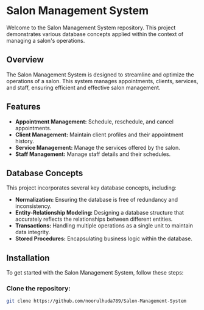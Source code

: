 # **Salon Management System**
Welcome to the Salon Management System repository. This project demonstrates various database concepts applied within the context of managing a salon's operations.

## **Overview**
The Salon Management System is designed to streamline and optimize the operations of a salon. This system manages appointments, clients, services, and staff, ensuring efficient and effective salon management.

## **Features**
- **Appointment Management:** Schedule, reschedule, and cancel appointments.
- **Client Management:** Maintain client profiles and their appointment history.
- **Service Management:** Manage the services offered by the salon.
- **Staff Management:** Manage staff details and their schedules.

## **Database Concepts**
This project incorporates several key database concepts, including:
- **Normalization:** Ensuring the database is free of redundancy and inconsistency.
- **Entity-Relationship Modeling:** Designing a database structure that accurately reflects the relationships between different entities.
- **Transactions:** Handling multiple operations as a single unit to maintain data integrity.
- **Stored Procedures:** Encapsulating business logic within the database.

## **Installation**
To get started with the Salon Management System, follow these steps:

### **Clone the repository:**
```bash
git clone https://github.com/noorulhuda789/Salon-Management-System
